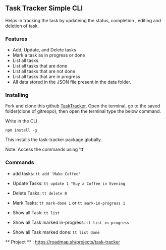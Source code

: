 ## Task Tracker Simple CLI

Helps in tracking the task by updateing the status, completion , editing and deletion of task.

### Features

- Add, Update, and Delete tasks
- Mark a task as in progress or done
- List all tasks
- List all tasks that are done
- List all tasks that are not done
- List all tasks that are in progress
- All data stored in the JSON file present in the data folder.

### Installing

Fork and clone this github [TaskTracker](https://github.com/RuchiDeo266/task-tracker-cli). Open the terminal, go to the saved folder(clone of gitreopo), then open the terminal type the below command.

Write in the CLI

```
npm install -g
```

This installs the task-tracker package globally.

Note: Access the commands using 'tt'

### Commands

- add tasks: `tt add 'Make Coffee'`

- Update Tasks: `tt update 1 "Buy a Coffee in Evening`
- Delete Tasks: `tt delete 0 `
- Mark Tasks: `tt mark-done 1` or `tt mark-in-progress 1`
- Show all Task: `tt list `
- Show all Task marked in-progress: `tt list in-progress`
- Show all Task marked done: `tt list done `

** Project ** : https://roadmap.sh/projects/task-tracker
